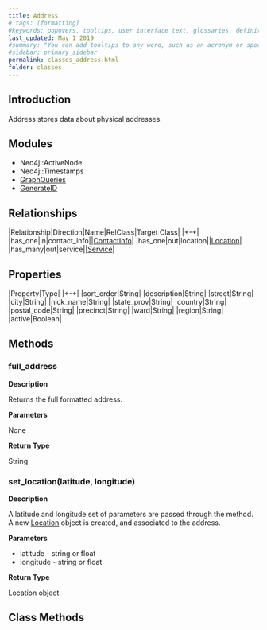 ```yaml
---
title: Address
# tags: [formatting]
#keywords: popovers, tooltips, user interface text, glossaries, definitions
last_updated: May 1 2019
#summary: "You can add tooltips to any word, such as an acronym or specialized term. Tooltips work well for glossary definitions, because you don't have to keep repeating the definition, nor do you assume the reader already knows the word's meaning."
#sidebar: primary_sidebar
permalink: classes_address.html
folder: classes
---
```


## Introduction

Address stores data about physical addresses.

## Modules

* Neo4j::ActiveNode
* Neo4j::Timestamps
* [GraphQueries](/modules_graph_queries.html)
* [GenerateID](/modules_generate_id.html)

## Relationships

|Relationship|Direction|Name|RelClass|Target Class|
|+-+|
|has_one|in|contact_info||[ContactInfo](/classes_contact_info.html)|
|has_one|out|location||[Location](/classes_location.html)|
|has_many|out|service||[Service](/classes_service.html)|

## Properties

|Property|Type|
|+-+|
|sort_order|String|
|description|String|
|street|String|
|city|String|
|nick_name|String|
|state_prov|String|
|country|String|
|postal_code|String|
|precinct|String|
|ward|String|
|region|String|
|active|Boolean|

## Methods

### full_address

__Description__

Returns the full formatted address.

__Parameters__

None

__Return Type__

String

### set_location(latitude, longitude)

__Description__

A latitude and longitude set of parameters are passed through the method. A new [Location](/classes_location.html) object is created, and associated to the address.

__Parameters__

* latitude - string or float
* longitude - string or float

__Return Type__

Location object

## Class Methods
